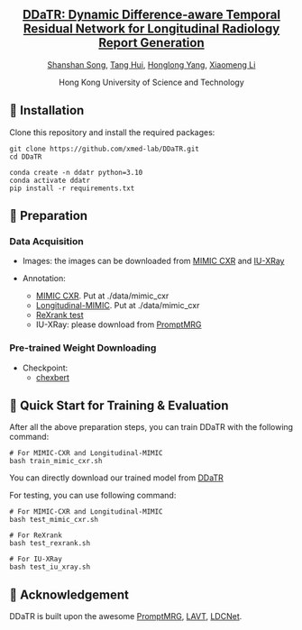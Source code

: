 <div align='center'>

<h2><a href="https://github.com/xmed-lab/DDaTR">DDaTR: Dynamic Difference-aware Temporal Residual Network for Longitudinal Radiology Report Generation</a></h2>

[Shanshan Song](https://scholar.google.com.hk/citations?user=EoNWyTcAAAAJ&hl=zh-CN), [Tang Hui](https://scholar.google.com/citations?user=eqVvhiQAAAAJ&hl=zh-CN), [Honglong Yang](https://scholar.google.com/citations?user=3BPUjoQAAAAJ&hl=zh-CN), [Xiaomeng Li](https://scholar.google.com.hk/citations?hl=zh-CN&user=uVTzPpoAAAAJ)
 
Hong Kong University of Science and Technology

</div>


## 🔨 Installation

Clone this repository and install the required packages:

```shell
git clone https://github.com/xmed-lab/DDaTR.git
cd DDaTR

conda create -n ddatr python=3.10
conda activate ddatr
pip install -r requirements.txt
```


## 🍹 Preparation

### Data Acquisition

* Images: the images can be downloaded from [MIMIC CXR](https://www.physionet.org/content/mimic-cxr-jpg/2.0.0/) and [IU-XRay](https://github.com/zhjohnchan/R2Gen)

* Annotation: 
    * [MIMIC CXR](https://drive.google.com/file/d/1UZFGA8FXuYfnN23eV3ksxoBgRwWKfPZR/view?usp=sharing). Put at ./data/mimic_cxr
    * [Longitudinal-MIMIC](https://drive.google.com/file/d/1FjMcvUQqDIyCgkd4ySBIecCh4eiG_o-V/view?usp=sharing). Put at ./data/mimic_cxr
    * [ReXrank test](https://drive.google.com/file/d/1erDVnUJ-xJ84PkrcFp_hHj_m5EP_DhBs/view?usp=sharing)
    * IU-XRay: please download from [PromptMRG](https://github.com/jhb86253817/PromptMRG/) 

### Pre-trained Weight Downloading

* Checkpoint:
    * [chexbert](https://stanfordmedicine.app.box.com/s/c3stck6w6dol3h36grdc97xoydzxd7w9)

## 🍻 Quick Start for Training & Evaluation
After all the above preparation steps, you can train DDaTR with the following command: 
```shell
# For MIMIC-CXR and Longitudinal-MIMIC
bash train_mimic_cxr.sh
```

You can directly download our trained model from [DDaTR](https://drive.google.com/file/d/1zd4rEtDKbzEx0bGAWu4CtuQvRsNJaEMg/view?usp=sharing)

For testing, you can use following command: 
```shell
# For MIMIC-CXR and Longitudinal-MIMIC
bash test_mimic_cxr.sh

# For ReXrank
bash test_rexrank.sh

# For IU-XRay
bash test_iu_xray.sh
```

## 💙 Acknowledgement

DDaTR is built upon the awesome [PromptMRG](https://github.com/jhb86253817/PromptMRG/), [LAVT](https://github.com/yz93/LAVT-RIS), [LDCNet](https://github.com/huiyu8794/LDCNet).
